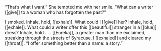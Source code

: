 “That’s what I want.” She tempted me with her smile. “What can a writer [[give]] to a woman who has forgotten the past?”

I smoked. Inhale, hold, [[exhale]]. What could I [[give]] her? Inhale, hold, [[exhale]]. What could a writer offer this [[beautiful]] stranger in a [[blue]] dress? Inhale, hold . . . [[Eureka]], a greater man than me exclaimed, streaking through the streets of Syracuse. I [[exhaled]] and cleared my [[throat]]. “I offer something better than a name: a story.”